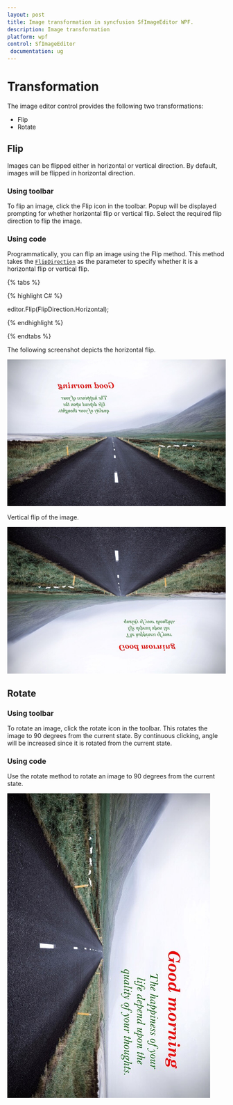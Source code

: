 ```yaml
---
layout: post
title: Image transformation in syncfusion SfImageEditor WPF.
description: Image transformation
platform: wpf
control: SfImageEditor
 documentation: ug
---
```


# Transformation

The image editor control provides the following two transformations:

* Flip
* Rotate

## Flip

Images can be flipped either in horizontal or vertical direction. By default, images will be flipped in horizontal direction.

### Using toolbar

To flip an image, click the Flip icon in the toolbar. Popup will be displayed prompting for whether horizontal flip or vertical flip. Select the required flip direction to flip the image.

### Using code

Programmatically, you can flip an image using the Flip method. This method takes the [`FlipDirection`](https://help.syncfusion.com/cr/wpf/Syncfusion.UI.Xaml.ImageEditor.Enums.FlipDirection.html) as the parameter to specify whether it is a horizontal flip or vertical flip.

{% tabs %} 

{% highlight C# %} 

editor.Flip(FlipDirection.Horizontal);

{% endhighlight %}

{% endtabs %} 

The following screenshot depicts the horizontal flip.

![Horizontal flip](Images/HorizontalFlip.jpg)   

Vertical flip of the image.

![Vertical flip](Images/VerticalFlip.jpg)   

## Rotate

### Using toolbar

To rotate an image, click the rotate icon in the toolbar. This rotates the image to 90 degrees from the current state. By continuous clicking, angle will be increased since it is rotated from the current state.

### Using code

Use the rotate method to rotate an image to 90 degrees from the current state. 

![Rotate](Images/Rotate.jpg) 
